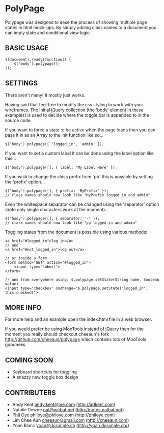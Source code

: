 PolyPage
========
Polypage was designed to ease the process of showing 
multiple page states in html mock-ups. 
By simply adding class names to a document you can 
imply state and conditional view logic.


BASIC USAGE
-----------
    $(document).ready(function() {
    	$('body').polypage();
    });


SETTINGS
--------
There aren't many!
It mostly just works. 

Having said that feel free to modify the css styling to work 
with your wireframes. The initial jQuery collection (the 'body'
element in these examples) is used to decide where the toggle
bar is appended to in the source code.

If you want to force a state to be active when the page 
loads then you can pass it in as an Array to the init 
function like so...

    $('body').polypage([ 'logged_in', 'admin' ]);    

If you want to set a custom label it can be done using the
label option like this...

    $('body').polypage([], { label: 'My Label Here' });

If you wish to change the class prefix from 'pp' this is possible
by setting the 'prefix' option...

    $('body').polypage([], { prefix: 'MyPrefix' });
    // class names should now look like "MyPrefix_logged_in_and_admin"

Even the whitespace separator can be changed using the 'separator'
option (note only single characters work at the moment)... 

    $('body').polypage([], { separator: '-' });
    // class names should now look like "pp-logged-in-and-admin"

Toggling states from the document is possible using various methods:

    <a href="#logged_in">log in</a>
    // and
    <a href="#not_logged_in">log out</a>

    // or inside a form
    <form method="GET" action="#logged_in">
    	<input type="submit">
    </form>

    // and from everywhere using: $.polypage.setState(String name, Boolean value)
    <input type="checkbox" onchange="$.polypage.setState('logged_in', this.checked)">


MORE INFO
---------
For more help and an example open the index.html file in a web browser.

If you would prefer be using MooTools instead of jQuery then for the moment you really should checkout cheeaun's fork http://github.com/cheeaun/polypage which contains lots of MooTools goodness.

COMING SOON
-----------
- Keyboard shortcuts for toggling
- A snazzy new toggle box design

CONTRIBUTERS
------------
- Andy Kent <andy.kent@me.com> (http://adkent.com)
- Natalie Downe <nat@natbat.net> (http://notes.natbat.net)
- Phil Oye <philoye@philoye.com> (http://philoye.com)
- Lim Chee Aun <cheeaun@gmail.com> (http://cheeaun.com)
- Yoan Blanc <yoan@dosimple.ch> (http://yoan.dosimple.ch/)
